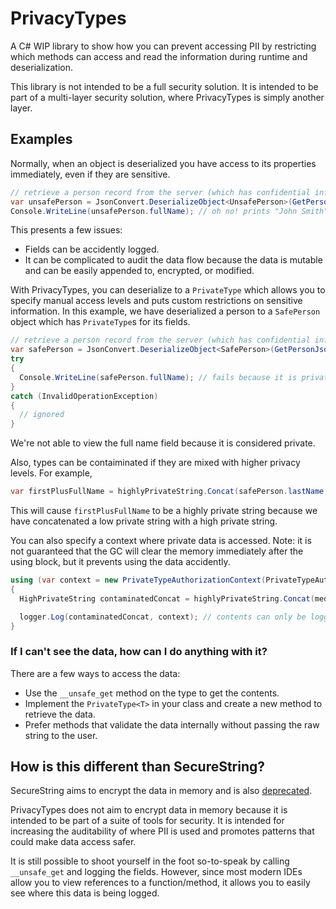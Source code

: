 # PrivacyTypes
A C# WIP library to show how you can prevent accessing PII by restricting which methods can access and read the information during runtime and deserialization.

This library is not intended to be a full security solution. It is intended to be part of a multi-layer security solution, where PrivacyTypes is simply another layer.

## Examples

Normally, when an object is deserialized you have access to its properties immediately, even if they are sensitive.
```csharp
// retrieve a person record from the server (which has confidential info)
var unsafePerson = JsonConvert.DeserializeObject<UnsafePerson>(GetPersonJson());
Console.WriteLine(unsafePerson.fullName); // oh no! prints "John Smith", which is bad because this is secret information
```

This presents a few issues:
- Fields can be accidently logged.
- It can be complicated to audit the data flow because the data is mutable and can be easily appended to, encrypted, or modified.

With PrivacyTypes, you can deserialize to a `PrivateType` which allows you to specify manual access levels and puts custom restrictions on sensitive information. In this example, we have deserialized a person to a `SafePerson` object which has `PrivateType`s for its fields.

```csharp
// retrieve a person record from the server (which has confidential info) but this time, let's do it safely
var safePerson = JsonConvert.DeserializeObject<SafePerson>(GetPersonJson());
try
{
  Console.WriteLine(safePerson.fullName); // fails because it is private information based on the type of the model
}
catch (InvalidOperationException)
{
  // ignored
}
```

We're not able to view the full name field because it is considered private.

Also, types can be contaiminated if they are mixed with higher privacy levels. For example,

```csharp
var firstPlusFullName = highlyPrivateString.Concat(safePerson.lastName, context);
```

This will cause `firstPlusFullName` to be a highly private string because we have concatenated a low private string with a high private string.

You can also specify a context where private data is accessed. Note: it is not guaranteed that the GC will clear the memory immediately after the using block, but it prevents using the data accidently.

```csharp
using (var context = new PrivateTypeAuthorizationContext(PrivateTypeAuthorizationContextPrivacyLevel.VERYHIGH)) // prevent accessing secret data by isolating the access level
{
  HighPrivateString contaminatedConcat = highlyPrivateString.Concat(mediumPrivateString, context); // mixing access levels contaminates data on a type level

  logger.Log(contaminatedConcat, context); // contents can only be logged explicitly if it is not private (logger won't log this value because the logger's level is set to LOW)
}
```

### If I can't see the data, how can I do anything with it?

There are a few ways to access the data:
- Use the `__unsafe_get` method on the type to get the contents.
- Implement the `PrivateType<T>` in your class and create a new method to retrieve the data.
- Prefer methods that validate the data internally without passing the raw string to the user.

## How is this different than SecureString?
SecureString aims to encrypt the data in memory and is also [deprecated](https://github.com/dotnet/platform-compat/blob/master/docs/DE0001.md).

PrivacyTypes does not aim to encrypt data in memory because it is intended to be part of a suite of tools for security. It is intended for increasing the auditability of where PII is used and promotes patterns that could make data access safer.

It is still possible to shoot yourself in the foot so-to-speak by calling `__unsafe_get` and logging the fields. However, since most modern IDEs allow you to view references to a function/method, it allows you to easily see where this data is being logged.
